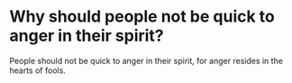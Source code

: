 # Why should people not be quick to anger in their spirit?

People should not be quick to anger in their spirit, for anger resides in the hearts of fools.
